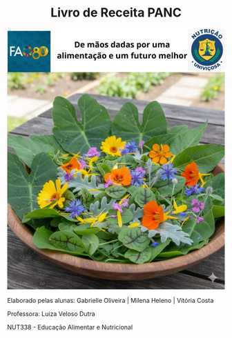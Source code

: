 <center>
<h1>Livro de Receita PANC</h1>
</center>

![Capa](./assets/capa.jpeg)

Elaborado pelas alunas: Gabrielle Oliveira | Milena Heleno | Vitória Costa

Professora: Luiza Veloso Dutra

NUT338 - Educação Alimentar e Nutricional

